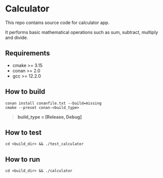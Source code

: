 # Calculator

This repo contains source code for calculator app.

It performs basic mathematical operations such as sum, subtract, multiply and divide.

## Requirements

- cmake >= 3.15
- conan >= 2.0
- gcc >= 12.2.0

## How to build

```
conan install conanfile.txt --build=missing
cmake --preset conan-<build_type>
```

> **build_type = [Release, Debug]**

## How to test

```
cd <build_dir> && ./test_calculator
```

## How to run

```
cd <build_dir> && ./calculator
```

